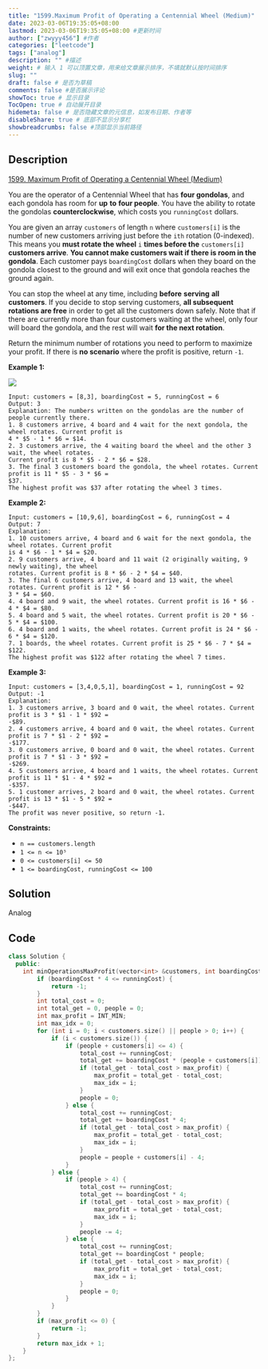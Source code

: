 ```yaml
---
title: "1599.Maximum Profit of Operating a Centennial Wheel (Medium)"
date: 2023-03-06T19:35:05+08:00
lastmod: 2023-03-06T19:35:05+08:00 #更新时间
author: ["zwyyy456"] #作者
categories: ["leetcode"]
tags: ["analog"]
description: "" #描述
weight: # 输入 1 可以顶置文章，用来给文章展示排序，不填就默认按时间排序
slug: ""
draft: false # 是否为草稿
comments: false #是否展示评论
showToc: true # 显示目录
TocOpen: true # 自动展开目录
hidemeta: false # 是否隐藏文章的元信息，如发布日期、作者等
disableShare: true # 底部不显示分享栏
showbreadcrumbs: false #顶部显示当前路径
---
```

## Description
[1599. Maximum Profit of Operating a Centennial Wheel (Medium)](https://leetcode.com/problems/maximum-profit-of-operating-a-centennial-wheel/)

You are the operator of a Centennial Wheel that has **four gondolas**, and each gondola has room for
**up** **to** **four people**. You have the ability to rotate the gondolas **counterclockwise**,
which costs you `runningCost` dollars.

You are given an array `customers` of length `n` where `customers[i]` is the number of new customers
arriving just before the `ith` rotation (0-indexed). This means you **must rotate the wheel** `i`
**times before the** `customers[i]` **customers arrive**. **You cannot make customers wait if there
is room in the gondola**. Each customer pays `boardingCost` dollars when they board on the gondola
closest to the ground and will exit once that gondola reaches the ground again.

You can stop the wheel at any time, including **before** **serving** **all** **customers**. If you
decide to stop serving customers, **all subsequent rotations are free** in order to get all the
customers down safely. Note that if there are currently more than four customers waiting at the
wheel, only four will board the gondola, and the rest will wait **for the next rotation**.

Return the minimum number of rotations you need to perform to maximize your profit. If there is **no
scenario** where the profit is positive, return `-1`.

**Example 1:**

![](https://pic-upyun.zwyyy456.tech/smms/2023-12-26-065524.png)

```
Input: customers = [8,3], boardingCost = 5, runningCost = 6
Output: 3
Explanation: The numbers written on the gondolas are the number of people currently there.
1. 8 customers arrive, 4 board and 4 wait for the next gondola, the wheel rotates. Current profit is
4 * $5 - 1 * $6 = $14.
2. 3 customers arrive, the 4 waiting board the wheel and the other 3 wait, the wheel rotates.
Current profit is 8 * $5 - 2 * $6 = $28.
3. The final 3 customers board the gondola, the wheel rotates. Current profit is 11 * $5 - 3 * $6 =
$37.
The highest profit was $37 after rotating the wheel 3 times.

```

**Example 2:**

```
Input: customers = [10,9,6], boardingCost = 6, runningCost = 4
Output: 7
Explanation:
1. 10 customers arrive, 4 board and 6 wait for the next gondola, the wheel rotates. Current profit
is 4 * $6 - 1 * $4 = $20.
2. 9 customers arrive, 4 board and 11 wait (2 originally waiting, 9 newly waiting), the wheel
rotates. Current profit is 8 * $6 - 2 * $4 = $40.
3. The final 6 customers arrive, 4 board and 13 wait, the wheel rotates. Current profit is 12 * $6 -
3 * $4 = $60.
4. 4 board and 9 wait, the wheel rotates. Current profit is 16 * $6 - 4 * $4 = $80.
5. 4 board and 5 wait, the wheel rotates. Current profit is 20 * $6 - 5 * $4 = $100.
6. 4 board and 1 waits, the wheel rotates. Current profit is 24 * $6 - 6 * $4 = $120.
7. 1 boards, the wheel rotates. Current profit is 25 * $6 - 7 * $4 = $122.
The highest profit was $122 after rotating the wheel 7 times.

```

**Example 3:**

```
Input: customers = [3,4,0,5,1], boardingCost = 1, runningCost = 92
Output: -1
Explanation:
1. 3 customers arrive, 3 board and 0 wait, the wheel rotates. Current profit is 3 * $1 - 1 * $92 =
-$89.
2. 4 customers arrive, 4 board and 0 wait, the wheel rotates. Current profit is 7 * $1 - 2 * $92 =
-$177.
3. 0 customers arrive, 0 board and 0 wait, the wheel rotates. Current profit is 7 * $1 - 3 * $92 =
-$269.
4. 5 customers arrive, 4 board and 1 waits, the wheel rotates. Current profit is 11 * $1 - 4 * $92 =
-$357.
5. 1 customer arrives, 2 board and 0 wait, the wheel rotates. Current profit is 13 * $1 - 5 * $92 =
-$447.
The profit was never positive, so return -1.

```

**Constraints:**

- `n == customers.length`
- `1 <= n <= 10⁵`
- `0 <= customers[i] <= 50`
- `1 <= boardingCost, runningCost <= 100`

## Solution
Analog

## Code
```cpp
class Solution {
  public:
    int minOperationsMaxProfit(vector<int> &customers, int boardingCost, int runningCost) {
        if (boardingCost * 4 <= runningCost) {
            return -1;
        }
        int total_cost = 0;
        int total_get = 0, people = 0;
        int max_profit = INT_MIN;
        int max_idx = 0;
        for (int i = 0; i < customers.size() || people > 0; i++) {
            if (i < customers.size()) {
                if (people + customers[i] <= 4) {
                    total_cost += runningCost;
                    total_get += boardingCost * (people + customers[i]);
                    if (total_get - total_cost > max_profit) {
                        max_profit = total_get - total_cost;
                        max_idx = i;
                    }
                    people = 0;
                } else {
                    total_cost += runningCost;
                    total_get += boardingCost * 4;
                    if (total_get - total_cost > max_profit) {
                        max_profit = total_get - total_cost;
                        max_idx = i;
                    }
                    people = people + customers[i] - 4;
                }
            } else {
                if (people > 4) {
                    total_cost += runningCost;
                    total_get += boardingCost * 4;
                    if (total_get - total_cost > max_profit) {
                        max_profit = total_get - total_cost;
                        max_idx = i;
                    }
                    people -= 4;
                } else {
                    total_cost += runningCost;
                    total_get += boardingCost * people;
                    if (total_get - total_cost > max_profit) {
                        max_profit = total_get - total_cost;
                        max_idx = i;
                    }
                    people = 0;
                }
            }
        }
        if (max_profit <= 0) {
            return -1;
        }
        return max_idx + 1;
    }
};
```